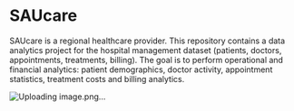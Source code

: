 # SAUcare
SAUcare is a regional healthcare provider. This repository contains a data analytics project for the hospital management dataset (patients, doctors, appointments, treatments, billing). The goal is to perform operational and financial analytics: patient demographics, doctor activity, appointment statistics, treatment costs and billing analytics.

![Uploading image.png…]()
